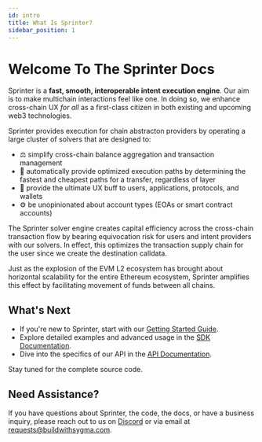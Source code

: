 ```yaml
---
id: intro
title: What Is Sprinter?
sidebar_position: 1
---
```


# Welcome To The Sprinter Docs

Sprinter is a **fast, smooth, interoperable intent execution engine**. Our aim is to make multichain interactions feel like one. In doing so, we enhance cross-chain UX *for all* as a first-class citizen in both existing and upcoming web3 technologies.

Sprinter provides execution for chain abstracton providers by operating a large cluster of solvers that are designed to:
- ⚖️ simplify cross-chain balance aggregation and transaction management 
- 🔀 automatically provide optimized execution paths by determining the fastest and cheapest paths for a transfer, regardless of layer
- 🥰 provide the ultimate UX buff to users, applications, protocols, and wallets
- ⚙️ be unopinionated about account types (EOAs or smart contract accounts)

The Sprinter solver engine creates capital efficiency across the cross-chain transaction flow by bearing equivocation risk for users and intent providers with our solvers. In effect, this optimizes the transaction supply chain for the user since we create the destination calldata. 

Just as the explosion of the EVM L2 ecosystem has brought about horizontal scalability for the entire Ethereum ecosystem, Sprinter amplifies this effect by facilitating movement of funds between all chains.

## What's Next

- If you're new to Sprinter, start with our [Getting Started Guide](../02-quick-start.md).
- Explore detailed examples and advanced usage in the [SDK Documentation](../03-sdk/01-overview.md).
- Dive into the specifics of our API in the [API Documentation](../04-api/01-api-usage.md).

Stay tuned for the complete source code.

## Need Assistance?

If you have questions about Sprinter, the code, the docs, or have a business inquiry, please reach out to us on [Discord](https://discord.gg/Qdf6GyNB5J) or via email at [requests@buildwithsygma.com](mailto:requests@buildwithsygma.com).
